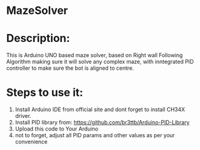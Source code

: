 # MazeSolver

# Description:
This is Arduino UNO based maze solver, based on Right wall Following Algorithm making sure it will solve any complex maze, with inntegrated PID controller to make sure the bot is aligned to centre. 

# Steps to use it:

1. Install Arduino IDE from official site and dont forget to install CH34X driver.
2. Install PID library from: https://github.com/br3ttb/Arduino-PID-Library
3. Upload this code to Your Arduino
4. not to forget, adjust all PID params and other values as per your convenience
   
